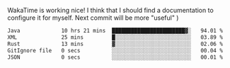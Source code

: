 WakaTime is working nice!
I think that I should find a documentation to configure it for myself.
Next commit will be more "useful" )

<!--
### Hi there 👋
-->

<!--
**JustHm228/JustHm228** is a ✨ _special_ ✨ repository because its `README.md` (this file) appears on your GitHub profile.

Here are some ideas to get you started:

- 🔭 I’m currently working on ...
- 🌱 I’m currently learning ...
- 👯 I’m looking to collaborate on ...
- 🤔 I’m looking for help with ...
- 💬 Ask me about ...
- 📫 How to reach me: ...
- 😄 Pronouns: ...
- ⚡ Fun fact: ...
-->

<!--START_SECTION:waka-->

```txt
Java             10 hrs 21 mins  ███████████████████████▓░   94.01 %
XML              25 mins         █░░░░░░░░░░░░░░░░░░░░░░░░   03.89 %
Rust             13 mins         ▓░░░░░░░░░░░░░░░░░░░░░░░░   02.06 %
GitIgnore file   0 secs          ░░░░░░░░░░░░░░░░░░░░░░░░░   00.04 %
JSON             0 secs          ░░░░░░░░░░░░░░░░░░░░░░░░░   00.01 %
```

<!--END_SECTION:waka-->
